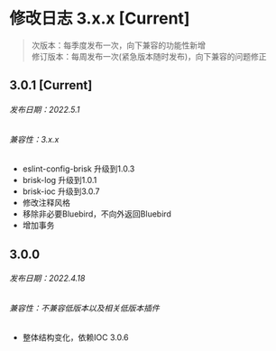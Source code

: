 # 修改日志 3.x.x [Current]

> 次版本：每季度发布一次，向下兼容的功能性新增  
> 修订版本：每周发布一次(紧急版本随时发布)，向下兼容的问题修正

## 3.0.1 [Current] 
###### 发布日期：2022.5.1
###### 兼容性：3.x.x
+ eslint-config-brisk 升级到1.0.3
+ brisk-log 升级到1.0.1
+ brisk-ioc 升级到3.0.7
+ 修改注释风格
+ 移除非必要Bluebird，不向外返回Bluebird
+ 增加事务

## 3.0.0 
###### 发布日期：2022.4.18
###### 兼容性：不兼容低版本以及相关低版本插件
+ 整体结构变化，依赖IOC 3.0.6

